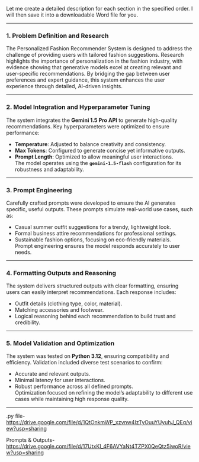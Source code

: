 Let me create a detailed description for each section in the specified order. I will then save it into a downloadable Word file for you.

---

### 1. **Problem Definition and Research**  
The Personalized Fashion Recommender System is designed to address the challenge of providing users with tailored fashion suggestions. Research highlights the importance of personalization in the fashion industry, with evidence showing that generative models excel at creating relevant and user-specific recommendations. By bridging the gap between user preferences and expert guidance, this system enhances the user experience through detailed, AI-driven insights.

---

### 2. **Model Integration and Hyperparameter Tuning**  
The system integrates the **Gemini 1.5 Pro API** to generate high-quality recommendations. Key hyperparameters were optimized to ensure performance:  
- **Temperature**: Adjusted to balance creativity and consistency.  
- **Max Tokens**: Configured to generate concise yet informative outputs.  
- **Prompt Length**: Optimized to allow meaningful user interactions.  
The model operates using the **`gemini-1.5-flash`** configuration for its robustness and adaptability.

---

### 3. **Prompt Engineering**  
Carefully crafted prompts were developed to ensure the AI generates specific, useful outputs. These prompts simulate real-world use cases, such as:  
- Casual summer outfit suggestions for a trendy, lightweight look.  
- Formal business attire recommendations for professional settings.  
- Sustainable fashion options, focusing on eco-friendly materials.  
Prompt engineering ensures the model responds accurately to user needs.

---

### 4. **Formatting Outputs and Reasoning**  
The system delivers structured outputs with clear formatting, ensuring users can easily interpret recommendations. Each response includes:  
- Outfit details (clothing type, color, material).  
- Matching accessories and footwear.  
- Logical reasoning behind each recommendation to build trust and credibility.  

---

### 5. **Model Validation and Optimization**  
The system was tested on **Python 3.12**, ensuring compatibility and efficiency. Validation included diverse test scenarios to confirm:  
- Accurate and relevant outputs.  
- Minimal latency for user interactions.  
- Robust performance across all defined prompts.  
Optimization focused on refining the model’s adaptability to different use cases while maintaining high response quality.

---

.py file- https://drive.google.com/file/d/1QtOnkmWP_xzvnw4IzTyOuuYUyuhJ_QEq/view?usp=sharing

Prompts & Outputs- https://drive.google.com/file/d/17UtxKI_4F6AVYaNt4TZPX0QeQtz5iwoR/view?usp=sharing
